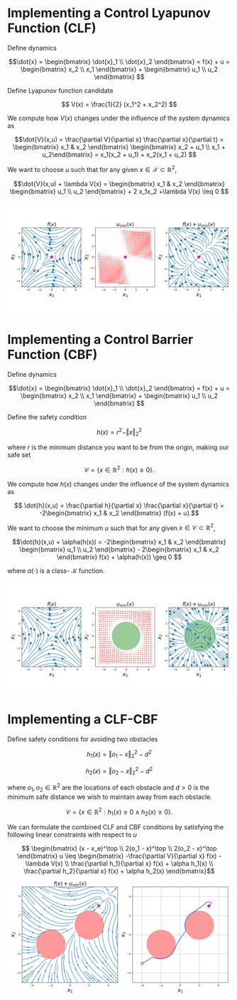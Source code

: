 # Implementing a Control Lyapunov Function (CLF)

Define dynamics

$$\dot{x} = \begin{bmatrix} \dot{x}_1 \\ \dot{x}_2 \end{bmatrix} = f(x) + u =  \begin{bmatrix} x_2 \\ x_1 \end{bmatrix} + \begin{bmatrix} u_1 \\ u_2 \end{bmatrix} $$

Define Lyapunov function candidate

$$ V(x) = \frac{1}{2} (x_1^2 + x_2^2) $$

We compute how $V(x)$ changes under the influence of the system dynamics as

$$\dot{V}(x,u) = \frac{\partial V}{\partial x} \frac{\partial x}{\partial t} = \begin{bmatrix} x_1 & x_2 \end{bmatrix} \begin{bmatrix} x_2 + u_1 \\ x_1 + u_2\end{bmatrix} = x_1(x_2 + u_1) + x_2(x_1 + u_2) $$

We want to choose $u$ such that for any given $x \in \mathcal{X} \subset \mathbb{R}^2$,

$$\dot{V}(x,u) + \lambda V(x) = \begin{bmatrix} x_1 & x_2 \end{bmatrix} \begin{bmatrix} u_1 \\ u_2 \end{bmatrix} + 2 x_1x_2 +\lambda V(x)  \leq 0 $$

![image](CLF_example.png)

# Implementing a Control Barrier Function (CBF)

Define dynamics

$$\dot{x} = \begin{bmatrix} \dot{x}_1 \\ \dot{x}_2 \end{bmatrix} = f(x) + u =  \begin{bmatrix} x_2 \\ x_1 \end{bmatrix} + \begin{bmatrix} u_1 \\ u_2 \end{bmatrix} $$

Define the safety condition

$$ h(x) = r^2 - \Vert x \Vert_2^2 $$

where $r$ is the minimum distance you want to be from the origin, making our safe set

$$ \mathcal{C} = \{x \in \mathbb{R}^2: h(x) \geq 0 \}. $$

We compute how $h(x)$ changes under the influence of the system dynamics as

$$ \dot{h}(x,u) = \frac{\partial h}{\partial x} \frac{\partial x}{\partial t} = -2\begin{bmatrix} x_1 & x_2 \end{bmatrix} (f(x) + u).$$

We want to choose the minimum $u$ such that for any given $x \in \mathcal{C} \subset \mathbb{R}^2$,

$$\dot{h}(x,u) + \alpha(h(x)) = -2\begin{bmatrix} x_1 & x_2 \end{bmatrix} \begin{bmatrix} u_1 \\ u_2 \end{bmatrix} - 2\begin{bmatrix} x_1 & x_2 \end{bmatrix} f(x) + \alpha(h(x)) \geq 0 $$

where $\alpha(\cdot)$ is a class- $\mathcal{K}$ function.


![image](CBF_example.png)

# Implementing a CLF-CBF

Define safety conditions for avoiding two obstacles  

$$h_1(x) = \Vert o_1 - x \Vert^2_2 - d^2 $$

$$h_2(x) = \Vert o_2 - x \Vert^2_2 - d^2 $$

where $o_1, o_2 \in \mathbb{R}^2$ are the locations of each obstacle and $d > 0$ is the minimum safe distance we wish to maintain away from each obstacle.

$$ \mathcal{C} = \{x \in \mathbb{R}^2: h_1(x) \geq 0 \wedge h_2(x) \geq 0 \}. $$

We can formulate the combined CLF and CBF conditions by satisfying the following linear constraints with respect to $u$

$$ \begin{bmatrix} (x - x_e)^\top \\ 2(o_1 - x)^\top \\ 2(o_2 - x)^\top  \end{bmatrix} u  \leq \begin{bmatrix} -\frac{\partial V}{\partial x} f(x) - \lambda V(x) \\ \frac{\partial h_1}{\partial x} f(x) + \alpha h_1(x) \\ \frac{\partial h_2}{\partial x} f(x) + \alpha h_2(x) \end{bmatrix}$$

![image](CLF_CBF_example.png)